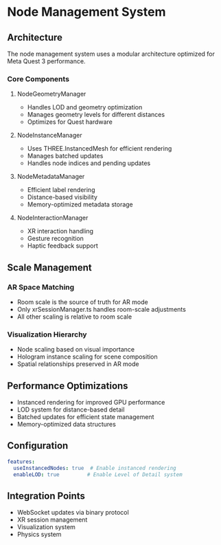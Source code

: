 # Node Management System

## Architecture

The node management system uses a modular architecture optimized for Meta Quest 3 performance.

### Core Components

1. NodeGeometryManager
   - Handles LOD and geometry optimization
   - Manages geometry levels for different distances
   - Optimizes for Quest hardware

2. NodeInstanceManager
   - Uses THREE.InstancedMesh for efficient rendering
   - Manages batched updates
   - Handles node indices and pending updates

3. NodeMetadataManager
   - Efficient label rendering
   - Distance-based visibility
   - Memory-optimized metadata storage

4. NodeInteractionManager
   - XR interaction handling
   - Gesture recognition
   - Haptic feedback support

## Scale Management

### AR Space Matching
- Room scale is the source of truth for AR mode
- Only xrSessionManager.ts handles room-scale adjustments
- All other scaling is relative to room scale

### Visualization Hierarchy
- Node scaling based on visual importance
- Hologram instance scaling for scene composition
- Spatial relationships preserved in AR mode

## Performance Optimizations

- Instanced rendering for improved GPU performance
- LOD system for distance-based detail
- Batched updates for efficient state management
- Memory-optimized data structures

## Configuration

```yaml
features:
  useInstancedNodes: true  # Enable instanced rendering
  enableLOD: true         # Enable Level of Detail system
```

## Integration Points

- WebSocket updates via binary protocol
- XR session management
- Visualization system
- Physics system